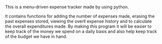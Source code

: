 This is a menu-driven expense tracker made by using python.

It contains functions for adding the number of expenses made, erasing the past expenses stored, viewing the overll expense history and to calculate the overall expenditures made.
By making this program it will be easier to keep track of the money we spend on a daily basis and also help keep track of the budget we have in hand.
